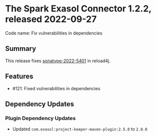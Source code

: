# The Spark Exasol Connector 1.2.2, released 2022-09-27

Code name: Fix vulnerabilities in dependencies

## Summary

This release fixes [sonatype-2022-5401](https://ossindex.sonatype.org/vulnerability/sonatype-2022-5401) in reload4j.

## Features

* #121: Fixed vulnerabilities in dependencies

## Dependency Updates

### Plugin Dependency Updates

* Updated `com.exasol:project-keeper-maven-plugin:2.5.0` to `2.8.0`
